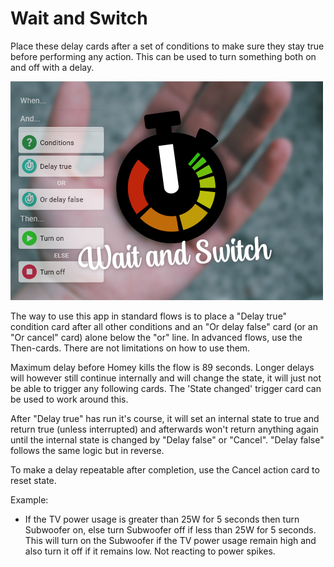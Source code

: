# Wait and Switch
Place these delay cards after a set of conditions to make sure they stay true before performing any action.
This can be used to turn something both on and off with a delay.

![logo](https://raw.githubusercontent.com/tregota/waitandswitch/main/assets/images/large.png)

The way to use this app in standard flows is to place a "Delay true" condition card after all other conditions and an "Or delay false" card (or an "Or cancel" card) alone below the "or" line.
In advanced flows, use the Then-cards. There are not limitations on how to use them.

Maximum delay before Homey kills the flow is 89 seconds. Longer delays will however still continue internally and will change the state, it will just not be able to trigger any following cards. The 'State changed' trigger card can be used to work around this.

After "Delay true" has run it's course, it will set an internal state to true and return true (unless interrupted) and afterwards won't return anything again until the internal state is changed by "Delay false" or "Cancel". "Delay false" follows the same logic but in reverse.

To make a delay repeatable after completion, use the Cancel action card to reset state.

Example:   
- If the TV power usage is greater than 25W for 5 seconds then turn Subwoofer on, else turn Subwoofer off if less than 25W for 5 seconds. 
    This will turn on the Subwoofer if the TV power usage remain high and also turn it off if it remains low. Not reacting to power spikes.
